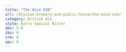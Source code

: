 ```yaml
---
title: "The Wise ESB"
url: /elysian-brewery-and-public-house/the-wise-esb/
category: British Ale
style: Extra Special Bitter
abv: 5.9
ibu: 0
srm: 0
upc: 0
---
```


